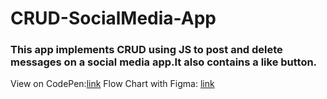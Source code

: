 # CRUD-SocialMedia-App
### This app implements CRUD using JS to post and delete messages on a social media app.It also contains a like button.

View on CodePen:[link](https://codepen.io/ineso1984/pen/WNMGJrZ)
Flow Chart with Figma: [link](https://www.figma.com/file/mAfcADhaU44ms9SUyC0sXg/CRUD-SOCIAL-MEDIA-APP?node-id=2%3A3)
